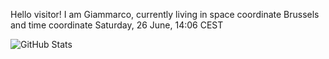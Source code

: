 Hello visitor! I am Giammarco, currently living in space coordinate Brussels and time coordinate Saturday, 26 June, 14:06 CEST

![GitHub Stats](https://github-readme-stats.vercel.app/api?username=grcasanova)
